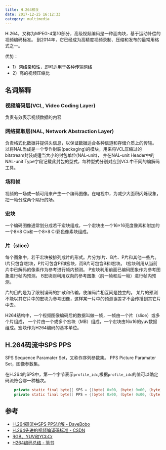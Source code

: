 ```yaml
---
title: H.264相关
date: 2017-12-25 16:12:33
category: multimedia
---
```


H.264，又称为MPEG-4第10部分，高级视频编码是一种面向块，基于运动补偿的视频编码标准。
到2014年，它已经成为高精度视频录制、压缩和发布的最常用格式之一。

优势：
* 1）网络亲和性，即可适用于各种传输网络
* 2）高的视频压缩比

## 名词解释
### 视频编码层(VCL, Video Coding Layer)
负责有效表示视频数据的内容

### 网络提取层(NAL, Network Abstraction Layer)
负责格式化数据并提供头信息，以保证数据适合各种信道和存储介质上的传输。
以将NAL当成是一个专作封装(packaging)的模块，用来将VCL压缩过的bitstream封装成适当大小的封包单位(NAL-unit)，
并在NAL-unit Header中的NAL-unit Type字段记载此封包的型式，每种型式分别对应到VCL中不同的编解码工具。

### 场和帧
视频的一场或一帧可用来产生一个编码图像。在电视中，为减少大面积闪烁现象，把一帧分成两个隔行的场。

### 宏块
一个编码图像通常划分成若干宏块组成，一个宏块由一个16×16亮度像素和附加的一个8×8 Cb和一个8×8 Cr彩色像素块组成。

### 片（slice）
每个图象中，若干宏块被排列成片的形式。片分为I片、B片、P片和其他一些片。
I片只包含I宏块，P片可包含P和I宏块，而B片可包含B和I宏块。
I宏块利用从当前片中已解码的像素作为参考进行帧内预测。
P宏块利用前面已编码图象作为参考图象进行帧内预测。
B宏块则利用双向的参考图象（前一帧和后一帧）进行帧内预测。

片的目的是为了限制误码的扩散和传输，使编码片相互间是独立的。
某片的预测不能以其它片中的宏块为参考图像，这样某一片中的预测误差才不会传播到其它片中去。

H264结构中，一个视频图像编码后的数据叫做一帧，一帧由一个片（slice）或多个片组成，
一个片由一个或多个宏块（MB）组成，一个宏块由16x16的yuv数据组成。宏块作为H264编码的基本单位。

## H.264码流中SPS PPS
SPS Sequence Paramater Set，又称作序列参数集。
PPS Picture Paramater Set，图像参数集。

在H.264的SPS中，第一个字节表示`profile_idc`,根据`profile_idc`的值可以确定码流符合哪一种档次。

```java
    private static final byte[] SPS = {(byte) 0x00, (byte) 0x00, (byte) 0x01, (byte) 0x67, (byte) 0x4d, (byte) 0x00, (byte) 0x1f, (byte) 0xe5, (byte) 0x40, (byte) 0x28, (byte) 0x02, (byte) 0xd8, (byte) 0x80};
    private static final byte[] PPS = {(byte) 0x00, (byte) 0x00, (byte) 0x01, (byte) 0x68, (byte) 0xee, (byte) 0x31, (byte) 0x12};
```

## 参考
* [H.264码流中SPS PPS详解 - DaveBobo](https://zhuanlan.zhihu.com/p/27896239)
* [H.264先进的视频编译码标准 - CSDN](http://blog.csdn.net/gl1987807/article/details/11945357)
* [RGB、YUV和YCbCr](http://blog.sina.com.cn/s/blog_a85e142101010h8n.html)
* [H264编码总结 - 简书](https://www.jianshu.com/p/0c296b05ef2a)
